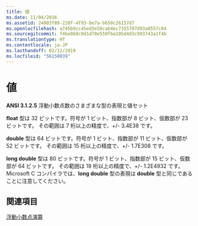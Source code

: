 ```yaml
---
title: 値
ms.date: 11/04/2016
ms.assetid: 24003f89-220f-4f93-be7a-b650c26157d7
ms.openlocfilehash: a745b9cc45ed3e58cab4ec7355707d93a0557c04
ms.sourcegitcommit: f4be868c0d1d78e550fba105d4d3c993743a1f4b
ms.translationtype: HT
ms.contentlocale: ja-JP
ms.lasthandoff: 02/12/2019
ms.locfileid: "56150039"
---
```

# <a name="values"></a>値

**ANSI 3.1.2.5** 浮動小数点数のさまざまな型の表現と値セット

**float** 型は 32 ビットです。符号が 1 ビット、指数部が 8 ビット、仮数部が 23 ビットです。 その範囲は 7 桁以上の精度で、+/- 3.4E38 です。

**double** 型は 64 ビットです。符号が 1 ビット、指数部が 11 ビット、仮数部が 52 ビットです。 その範囲は 15 桁以上の精度で、+/- 1.7E308 です。

**long double** 型は 80 ビットです。符号が 1 ビット、指数部が 15 ビット、仮数部が 64 ビットです。 その範囲は 19 桁以上の精度で、+/- 1.2E4932 です。 Microsoft C コンパイラでは、**long double** 型の表現は **double** 型と同じであることに注意してください。

## <a name="see-also"></a>関連項目

[浮動小数点演算](../c-language/floating-point-math.md)
